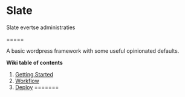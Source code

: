 Slate
=====

Slate evertse administraties

===== 

A basic wordpress framework with some useful opinionated defaults.

**Wiki table of contents**

1. [Getting Started](https://github.com/Kah0ona/slate/wiki/1.-getting-started)
2. [Workflow](https://github.com/Kah0ona/slate/wiki/2.-workflow)
3. [Deploy](https://github.com/Kah0ona/slate/wiki/3.-deploy)
=======

